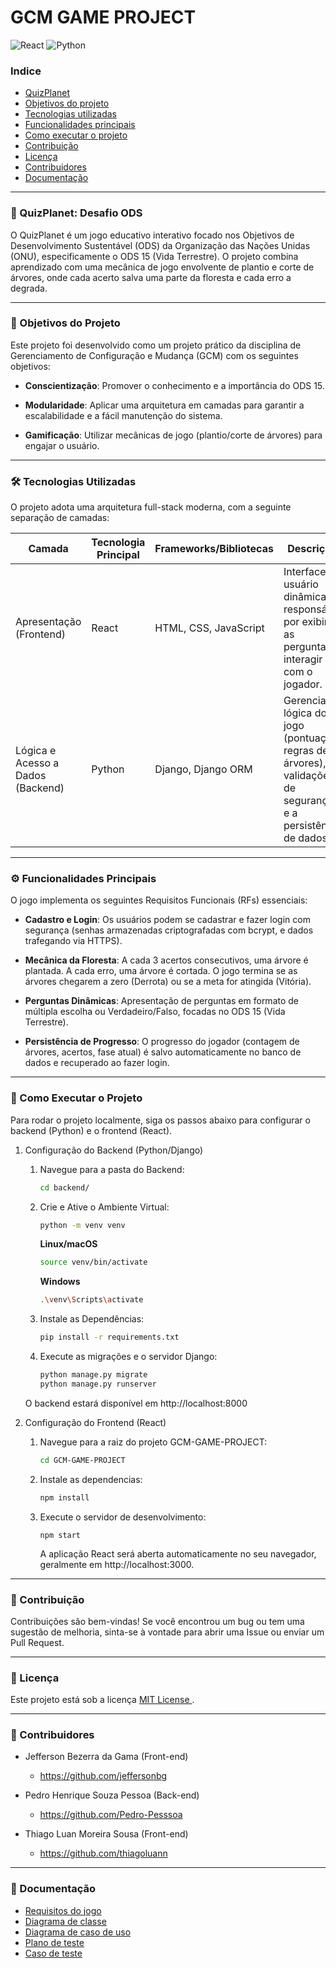 # GCM GAME PROJECT
![React](https://img.shields.io/badge/react-%2320232a.svg?style=for-the-badge&logo=react&logoColor=%2361DAFB) ![Python](https://img.shields.io/badge/python-3670A0?style=for-the-badge&logo=python&logoColor=ffdd54)

### Indice
- [QuizPlanet](#-quizplanet-desafio-ods)
- [Objetivos do projeto](#-objetivos-do-projeto)
- [Tecnologias utilizadas](#-como-executar-o-projeto)
- [Funcionalidades principais](#️-funcionalidades-principais)
- [Como executar o projeto](#-como-executar-o-projeto)
- [Contribuição](#-contribuição)
- [Licença](#-licença)
- [Contribuidores](#-contribuidores)
- [Documentação](#-documentação)


---

### 🌳 QuizPlanet: Desafio ODS

O QuizPlanet é um jogo educativo interativo focado nos Objetivos de Desenvolvimento Sustentável (ODS) da Organização das Nações Unidas (ONU), especificamente o ODS 15 (Vida Terrestre). O projeto combina aprendizado com uma mecânica de jogo envolvente de plantio e corte de árvores, onde cada acerto salva uma parte da floresta e cada erro a degrada.

---

### 🎯 Objetivos do Projeto

Este projeto foi desenvolvido como um projeto prático da disciplina de Gerenciamento de Configuração e Mudança (GCM) com os seguintes objetivos:

- **Conscientização**: Promover o conhecimento e a importância do ODS 15.

- **Modularidade**: Aplicar uma arquitetura em camadas para garantir a escalabilidade e a fácil manutenção do sistema.

- **Gamificação**: Utilizar mecânicas de jogo (plantio/corte de árvores) para engajar o usuário.

---

### 🛠️ Tecnologias Utilizadas

O projeto adota uma arquitetura full-stack moderna, com a seguinte separação de camadas:

| Camada                            | Tecnologia Principal | Frameworks/Bibliotecas  | Descrição                                                                                                     |
| --------------------------------- | -------------------- | ----------------------- | ------------------------------------------------------------------------------------------------------------- |
| Apresentação (Frontend)           | React                | HTML, CSS, JavaScript   | Interface de usuário dinâmica, responsável por exibir as perguntas e interagir com o jogador.                 |
| Lógica e Acesso a Dados (Backend) | Python               | Django, Django ORM | Gerencia a lógica do jogo (pontuação, regras de árvores), validações de segurança, e a persistência de dados. |

---

### ⚙️ Funcionalidades Principais

O jogo implementa os seguintes Requisitos Funcionais (RFs) essenciais:

- **Cadastro e Login**: Os usuários podem se cadastrar e fazer login com segurança (senhas armazenadas criptografadas com bcrypt, e dados trafegando via HTTPS).

- **Mecânica da Floresta**: A cada 3 acertos consecutivos, uma árvore é plantada. A cada erro, uma árvore é cortada. O jogo termina se as árvores chegarem a zero (Derrota) ou se a meta for atingida (Vitória).

- **Perguntas Dinâmicas**: Apresentação de perguntas em formato de múltipla escolha ou Verdadeiro/Falso, focadas no ODS 15 (Vida Terrestre).

- **Persistência de Progresso**: O progresso do jogador (contagem de árvores, acertos, fase atual) é salvo automaticamente no banco de dados e recuperado ao fazer login.

---

### 🚀 Como Executar o Projeto

Para rodar o projeto localmente, siga os passos abaixo para configurar o backend (Python) e o frontend (React).

1. Configuração do Backend (Python/Django)

   1. Navegue para a pasta do Backend:

      ```bash
      cd backend/
      ```

   2. Crie e Ative o Ambiente Virtual:

      ```bash
      python -m venv venv
      ```

      **Linux/macOS**

      ```bash
      source venv/bin/activate
      ```

      **Windows**

      ```bash
      .\venv\Scripts\activate
      ```

   3. Instale as Dependências:
      ```bash
      pip install -r requirements.txt
      ```
   4. Execute as migrações e o servidor Django:
      ```bash
      python manage.py migrate
      python manage.py runserver
      ```

   O backend estará disponível em http://localhost:8000


 2. Configuração do Frontend (React)
    1. Navegue para a raiz do projeto GCM-GAME-PROJECT:
        ```bash
        cd GCM-GAME-PROJECT
        ```

    2. Instale as dependencias:
        ```bash
        npm install
        ```

    3. Execute o servidor de desenvolvimento:
        ```
        npm start
        ```

        A aplicação React será aberta automaticamente no seu navegador, geralmente em http://localhost:3000.


---

### 🤝 Contribuição
Contribuições são bem-vindas! Se você encontrou um bug ou tem uma sugestão de melhoria, sinta-se à vontade para abrir uma Issue ou enviar um Pull Request.

---

### 📄 Licença
Este projeto está sob a licença [ MIT License ](https://github.com/jeffersonbg/GCM-GAME-PROJECT?tab=MIT-1-ov-file).

---

### 🤝 Contribuidores 

- Jefferson Bezerra da Gama (Front-end) 
    - https://github.com/jeffersonbg

- Pedro Henrique Souza Pessoa (Back-end)
    - https://github.com/Pedro-Pesssoa

- Thiago Luan Moreira Sousa (Front-end)
    - https://github.com/thiagoluann


---

### 🔗 Documentação
- [Requisitos do jogo](https://docs.google.com/document/d/1lUXlBRyqNz9rVae9b8zsJsYV0vEYcgdMuAr1WiOTskY/edit?tab=t.0)
- [Diagrama de classe](https://docs.google.com/document/d/1yWixvAzlnHq2CHt0LwuWt3nCclA4Jcqk7iz9Stoy9oI/edit?tab=t.0)
- [Diagrama de caso de uso](https://docs.google.com/document/d/1N6QFBOHwAw0s4N8kH5zivTLoxWTyY_rW6iF1yUaWBU8/edit?tab=t.0)
- [Plano de teste](https://docs.google.com/document/d/1eKKqIHF77yxDSQ3RtKv5W5tHM_5xKljXWdFKDcMkQog/edit?usp=sharing)
- [Caso de teste](https://docs.google.com/document/d/1o3us2Y70kHfacvwnVPKKwn8vnCYAGLcyksNvyp1t9uE/edit?tab=t.0)

